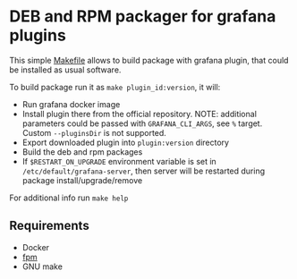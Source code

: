 # DEB and RPM packager for grafana plugins
This simple [Makefile](./Makefile) allows to build package with grafana plugin, that could be installed as usual software.

To build package run it as `make plugin_id:version`, it will:

- Run grafana docker image
- Install plugin there from the official repository. NOTE: additional parameters could be passed with `GRAFANA_CLI_ARGS`, see `%` target. Custom `--pluginsDir` is not supported.
- Export downloaded plugin into `plugin:version` directory
- Build the deb and rpm packages
- If `$RESTART_ON_UPGRADE` environment variable is set in `/etc/default/grafana-server`, then server will be restarted during package install/upgrade/remove

For additional info run `make help`

## Requirements

- Docker
- [fpm](https://github.com/jordansissel/fpm)
- GNU make
